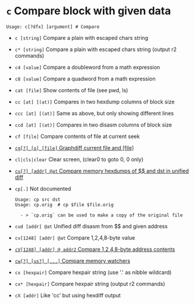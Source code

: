 <!-- TITLE: c -->

#  `c` Compare block with given data


```
Usage: c[?dfx] [argument] # Compare
```


- `c [string]` Compare a plain with escaped chars string
- `c* [string]` Compare a plain with escaped chars string (output r2 commands)
- `c4 [value]` Compare a doubleword from a math expression
- `c8 [value]` Compare a quadword from a math expression
- `cat [file]` Show contents of file (see pwd, ls)
- `cc [at] [(at)]` Compares in two hexdump columns of block size
- `ccc [at] [(at)]` Same as above, but only showing different lines
- `ccd [at] [(at)]` Compares in two disasm columns of block size
- `cf [file]` Compare contents of file at current seek

- [ `cg[?] [o] [file]` Graphdiff current file and [file]](/options/c/cg)

- `cl|cls|clear` Clear screen, (clear0 to goto 0, 0 only)

- [ `cu[?] [addr] @at` Compare memory hexdumps of $$ and dst in unified diff](/options/c/cu)
- `cp[.]` Not documented
	```
	Usage: cp src dst
	Usage: cp.orig  # cp $file $file.orig
	```
		- > `cp.orig` can be used to make a copy of the original file


- `cud [addr] @at` Unified diff disasm from $$ and given address
- `cv[1248] [addr] @at` Compare 1,2,4,8-byte value
- [`cV[1248] [addr] @ addr2` Compare 1,2,4,8-byte address contents](/options/c/c-capv)

- [ `cw[?] [us?] [...]` Compare memory watchers](/options/c/cw)

- `cx [hexpair]` Compare hexpair string (use '.' as nibble wildcard)
- `cx* [hexpair]` Compare hexpair string (output r2 commands)
- `cX [addr]` Like 'cc' but using hexdiff output

<p hidden>c c* c4 c8 cat cc ccc ccd cf cg cl cu cud cv cw cx cx* cX</p>